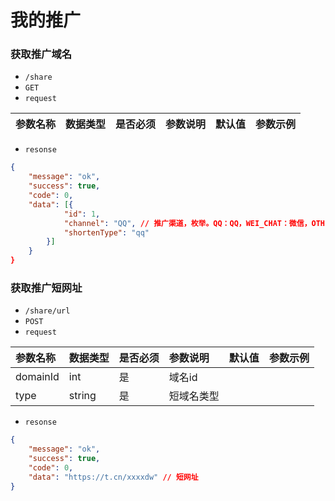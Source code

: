 # 我的推广
### 获取推广域名
- `/share`
- `GET`
- `request`

| 参数名称 | 数据类型 | 是否必须 |参数说明|默认值|参数示例|
| :-----| :---- | :---- | :---- | :---- | :---- |


- `resonse`
```json
{
    "message": "ok",
    "success": true,
    "code": 0,
    "data": [{
            "id": 1,
            "channel": "QQ", // 推广渠道，枚举。QQ：QQ，WEI_CHAT：微信，OTHER：其他
            "shortenType": "qq"
        }]
    }
}
```

### 获取推广短网址
- `/share/url`
- `POST`
- `request`

| 参数名称 | 数据类型 | 是否必须 |参数说明|默认值|参数示例|
| :-----| :---- | :---- | :---- | :---- | :---- |
|domainId|int|是|域名id|||
|type|string|是|短域名类型|||

- `resonse`
```json
{
    "message": "ok",
    "success": true,
    "code": 0,
    "data": "https://t.cn/xxxxdw" // 短网址
}
```